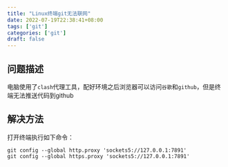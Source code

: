 ```yaml
---
title: "Linux终端git无法联网"
date: 2022-07-19T22:38:41+08:00
tags: ['git']
categories: ['git']
draft: false
---
```


## 问题描述

电脑使用了`clash`代理工具，配好环境之后浏览器可以访问`谷歌`和`github`，但是终端无法推送代码到github

## 解决方法
打开终端执行如下命令：
```
git config --global http.proxy 'sockets5://127.0.0.1:7891'
git config --global https.proxy 'sockets5://127.0.0.1:7891'
```

